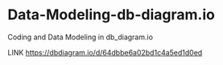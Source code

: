 # Data-Modeling-db-diagram.io
Coding and Data Modeling in db_diagram.io

LINK 
https://dbdiagram.io/d/64dbbe6a02bd1c4a5ed1d0ed
